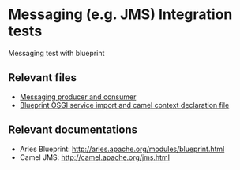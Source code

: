 # Messaging (e.g. JMS) Integration tests

Messaging test with blueprint

## Relevant files
* [Messaging producer and consumer](https://github.com/OsgiliathEnterprise/net.osgiliath.parent/blob/master/net.osgiliath.framework/net.osgiliath.features.karaf-features/net.osgiliath.features.karaf-features.itests/net.osgiliath.features.karaf-features.itests.messaging/src/main/java/net/osgiliath/messaging/repository/impl/HelloJMSRepository.java)
* [Blueprint OSGI service import and camel context declaration file](https://github.com/OsgiliathEnterprise/net.osgiliath.parent/blob/master/net.osgiliath.framework/net.osgiliath.features.karaf-features/net.osgiliath.features.karaf-features.itests/net.osgiliath.features.karaf-features.itests.messaging/src/main/resources/OSGI-INF/blueprint/service-osgi.xml)

## Relevant documentations

* Aries Blueprint: http://aries.apache.org/modules/blueprint.html
* Camel JMS: http://camel.apache.org/jms.html